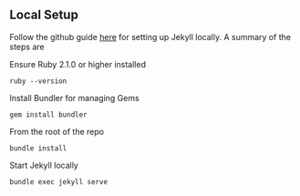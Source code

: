 
## Local Setup
Follow the github guide [here](https://help.github.com/articles/setting-up-your-github-pages-site-locally-with-jekyll/) for setting up Jekyll locally. A summary of the steps are 

Ensure Ruby 2.1.0 or higher installed

    ruby --version
    
Install Bundler for managing Gems

    gem install bundler
    
From the root of the repo

    bundle install
    
Start Jekyll locally

    bundle exec jekyll serve